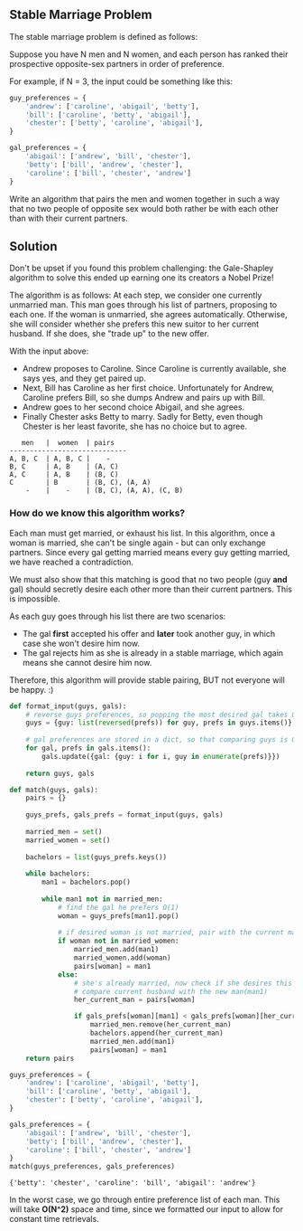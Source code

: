 ## Stable Marriage Problem

The stable marriage problem is defined as follows:

Suppose you have N men and N women, and each person has ranked their prospective opposite-sex partners in order of preference.

For example, if N = 3, the input could be something like this:

```python
guy_preferences = {
    'andrew': ['caroline', 'abigail', 'betty'],
    'bill': ['caroline', 'betty', 'abigail'],
    'chester': ['betty', 'caroline', 'abigail'],
}
```

```python
gal_preferences = {
    'abigail': ['andrew', 'bill', 'chester'],
    'betty': ['bill', 'andrew', 'chester'],
    'caroline': ['bill', 'chester', 'andrew']
}
```

Write an algorithm that pairs the men and women together in such a way that no two people of opposite sex would both rather be with each other than with their current partners.

## Solution
Don't be upset if you found this problem challenging: the Gale-Shapley algorithm to solve this ended up earning one its creators a Nobel Prize!

The algorithm is as follows:
At each step, we consider one currently unmarried man. This man goes through his list of partners, proposing to each one. If the woman is unmarried, she agrees automatically. Otherwise, she will consider whether she prefers this new suitor to her current husband. If she does, she "trade up" to the new offer.

With the input above:
- Andrew proposes to Caroline. Since Caroline is currently available, she says yes, and they get paired up. 
- Next, Bill has Caroline as her first choice. Unfortunately for Andrew, Caroline prefers Bill, so she dumps Andrew and pairs up with Bill.
- Andrew goes to her second choice Abigail, and she agrees.
- Finally Chester asks Betty to marry. Sadly for Betty, even though Chester is her least favorite, she has no choice but to agree.

```
   men   |  women  | pairs
-----------------------------
A, B, C  | A, B, C |    -
B, C     | A, B    | (A, C)
A, C     | A, B    | (B, C)
C        | B       | (B, C), (A, A)
    -    |    -    | (B, C), (A, A), (C, B)

```

### How do we know this algorithm works?
Each man must get married, or exhaust his list. In this algorithm, once a woman is married, she can't be single again - but can only exchange partners. Since every gal getting married means every guy getting married, we have reached a contradiction. 

We must also show that this matching is good that no two people (guy **and** gal) should secretly desire each other more than their current partners. This is impossible. 

As each guy goes through his list there are two scenarios:
- The gal **first** accepted his offer and **later** took another guy, in which case she won't desire him now.
- The gal rejects him as she is already in a stable marriage, which again means she cannot desire him now. 

Therefore, this algorithm will provide stable pairing, BUT not everyone will be happy. :)


```python
def format_input(guys, gals):
    # reverse guys preferences, so popping the most desired gal takes O(1) time
    guys = {guy: list(reversed(prefs)) for guy, prefs in guys.items()}
    
    # gal preferences are stored in a dict, so that comparing guys is O(1)
    for gal, prefs in gals.items():
        gals.update({gal: {guy: i for i, guy in enumerate(prefs)}})
    
    return guys, gals
```


```python
def match(guys, gals):
    pairs = {}
    
    guys_prefs, gals_prefs = format_input(guys, gals)
    
    married_men = set()
    married_women = set()
    
    bachelors = list(guys_prefs.keys())
    
    while bachelors:
        man1 = bachelors.pop()
        
        while man1 not in married_men:
            # find the gal he prefers O(1)
            woman = guys_prefs[man1].pop()
            
            # if desired woman is not married, pair with the current man
            if woman not in married_women:
                married_men.add(man1)
                married_women.add(woman)
                pairs[woman] = man1
            else:
                # she's already married, now check if she desires this new man
                # compare current husband with the new man(man1)
                her_current_man = pairs[woman]

                if gals_prefs[woman][man1] < gals_prefs[woman][her_current_man]:  # O(1)
                    married_men.remove(her_current_man)
                    bachelors.append(her_current_man)
                    married_men.add(man1)
                    pairs[woman] = man1
    return pairs
```


```python
guys_preferences = {
    'andrew': ['caroline', 'abigail', 'betty'],
    'bill': ['caroline', 'betty', 'abigail'],
    'chester': ['betty', 'caroline', 'abigail'],
}

gals_preferences = {
    'abigail': ['andrew', 'bill', 'chester'],
    'betty': ['bill', 'andrew', 'chester'],
    'caroline': ['bill', 'chester', 'andrew']
}
match(guys_preferences, gals_preferences)
```




    {'betty': 'chester', 'caroline': 'bill', 'abigail': 'andrew'}



In the worst case, we go through entire preference list of each man. This will take **O(N^2)** space and time, since we formatted our input to allow for constant time retrievals.


```python

```
